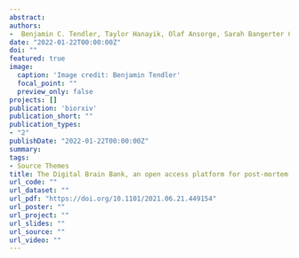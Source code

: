```yaml
---
abstract: 
authors:
-  Benjamin C. Tendler, Taylor Hanayik, Olaf Ansorge, Sarah Bangerter Christensen, Gregory S. Berns, Mads F. Bertelsen, Katherine L. Bryant, Sean Foxley, Martijn P. van den Heuvel, Amy F.D. Howard, Istvan N. Huszar, Alexandre A. Khrapitchev, Anna Leonte, Paul R. Manger, Ricarda A.L. Menke, Jeroen Mollink, Duncan Mortimer, Menuka Pallebage Gamarallage, Lea Roumazeilles, Jerome Sallet, Lianne H. Scholtens, <b>Connor Scott</b>, Adele Smart, Martin R. Turner, Chaoyue Wang, Saad Jbabdi, Rogier B. Mars, Karla L. Miller
date: "2022-01-22T00:00:00Z"
doi: ""
featured: true
image:
  caption: 'Image credit: Benjamin Tendler'
  focal_point: ""
  preview_only: false
projects: []
publication: 'biorxiv'
publication_short: ""
publication_types:
- "2"
publishDate: "2022-01-22T00:00:00Z"
summary: 
tags:
- Source Themes
title: The Digital Brain Bank, an open access platform for post-mortem datasets
url_code: ""
url_dataset: ""
url_pdf: "https://doi.org/10.1101/2021.06.21.449154"
url_poster: ""
url_project: ""
url_slides: ""
url_source: ""
url_video: ""
---
```

